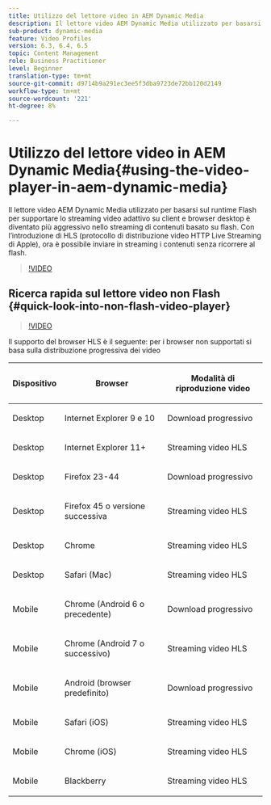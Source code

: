 ```yaml
---
title: Utilizzo del lettore video in AEM Dynamic Media
description: Il lettore video AEM Dynamic Media utilizzato per basarsi sul runtime Flash per supportare lo streaming video adattivo su client e browser desktop è diventato più aggressivo nello streaming di contenuti basato su flash. Con l’introduzione di HLS (protocollo di distribuzione video HTTP Live Streaming di Apple), ora è possibile inviare in streaming i contenuti senza ricorrere al flash.
sub-product: dynamic-media
feature: Video Profiles
version: 6.3, 6.4, 6.5
topic: Content Management
role: Business Practitioner
level: Beginner
translation-type: tm+mt
source-git-commit: d9714b9a291ec3ee5f3dba9723de72bb120d2149
workflow-type: tm+mt
source-wordcount: '221'
ht-degree: 8%

---
```



# Utilizzo del lettore video in AEM Dynamic Media{#using-the-video-player-in-aem-dynamic-media}

Il lettore video AEM Dynamic Media utilizzato per basarsi sul runtime Flash per supportare lo streaming video adattivo su client e browser desktop è diventato più aggressivo nello streaming di contenuti basato su flash. Con l’introduzione di HLS (protocollo di distribuzione video HTTP Live Streaming di Apple), ora è possibile inviare in streaming i contenuti senza ricorrere al flash.

>[!VIDEO](https://video.tv.adobe.com/v/16791/?quality=9&learn=on)

## Ricerca rapida sul lettore video non Flash {#quick-look-into-non-flash-video-player}

>[!VIDEO](https://video.tv.adobe.com/v/17429/?quality=9&learn=on)

Il supporto del browser HLS è il seguente: per i browser non supportati si basa sulla distribuzione progressiva dei video

<table> 
 <thead> 
  <tr> 
   <th> <p>Dispositivo</p> </th>
   <th> <p>Browser</p> </th>
   <th > <p>Modalità di riproduzione video</p> </th>
  </tr>
 </thead>
 <tbody>
  <tr> 
   <td> <p>Desktop</p> </td>
   <td> <p>Internet Explorer 9 e 10</p> </td>
   <td> <p>Download progressivo</p> </td>
  </tr>
  <tr>
   <td> <p>Desktop</p> </td>
   <td> <p>Internet Explorer 11+</p> </td>
   <td> <p>Streaming video HLS</p> </td>
  </tr>
  <tr>
   <td> <p>Desktop</p> </td>
   <td> <p>Firefox 23-44</p> </td>
   <td> <p>Download progressivo</p> </td>
  </tr>
  <tr> 
   <td> <p>Desktop</p> </td>
   <td> <p>Firefox 45 o versione successiva</p> </td>
   <td> <p>Streaming video HLS</p> </td>
  </tr>
  <tr> 
   <td> <p>Desktop</p> </td>
   <td> <p>Chrome</p> </td>
   <td> <p>Streaming video HLS</p> </td>
  </tr>
  <tr> 
   <td> <p>Desktop</p> </td>
   <td> <p>Safari (Mac)</p> </td>
   <td> <p>Streaming video HLS</p> </td>
  </tr>
  <tr> 
   <td> <p>Mobile</p> </td>
   <td> <p>Chrome (Android 6 o precedente)</p> </td>
   <td> <p>Download progressivo</p> </td>
  </tr>
  <tr> 
   <td> <p>Mobile</p> </td>
   <td> <p>Chrome (Android 7 o successivo)</p> </td>
   <td> <p>Streaming video HLS</p> </td>
  </tr>
  <tr> 
   <td> <p>Mobile</p> </td>
   <td> <p>Android (browser predefinito)</p> </td>
   <td> <p>Download progressivo</p> </td>
  </tr>
  <tr> 
   <td> <p>Mobile</p> </td>
   <td> <p>Safari (iOS)</p> </td>
   <td> <p>Streaming video HLS</p> </td>
  </tr>
  <tr> 
   <td> <p>Mobile</p> </td>
   <td> <p>Chrome (iOS)</p> </td>
   <td> <p>Streaming video HLS</p> </td>
  </tr>
  <tr> 
   <td> <p>Mobile</p> </td>
   <td> <p>Blackberry</p> </td>
   <td> <p>Streaming video HLS</p> </td>
  </tr>
 </tbody>
</table>